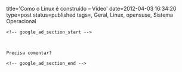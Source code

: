 title='Como o Linux é construído &#8211; Vídeo'
date=2012-04-03 16:34:20
type=post
status=published
tags=, Geral, Linux, opensuse, Sistema Operacional
~~~~~~
<!-- google_ad_section_start -->



Precisa comentar?

<!-- google_ad_section_end -->
